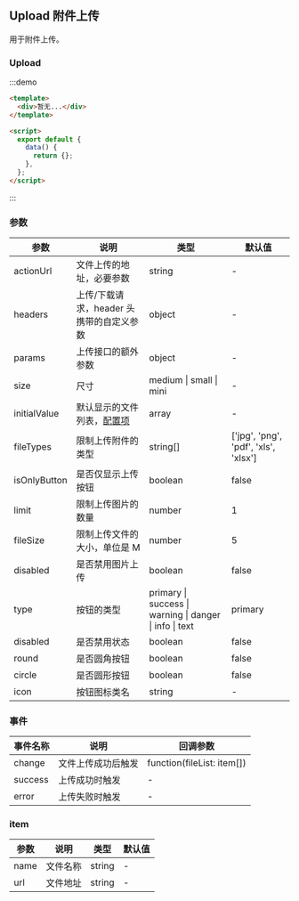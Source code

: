 ## Upload 附件上传

用于附件上传。

### Upload

:::demo

```html
<template>
  <div>暂无...</div>
</template>

<script>
  export default {
    data() {
      return {};
    },
  };
</script>
```

:::

### 参数

| 参数         | 说明                                     | 类型                                                    | 默认值                               |
| ------------ | ---------------------------------------- | ------------------------------------------------------- | ------------------------------------ |
| actionUrl    | 文件上传的地址，必要参数                 | string                                                  | -                                    |
| headers      | 上传/下载请求，header 头携带的自定义参数 | object                                                  | -                                    |
| params       | 上传接口的额外参数                       | object                                                  | -                                    |
| size         | 尺寸                                     | medium \| small \| mini                                 | -                                    |
| initialValue | 默认显示的文件列表，[配置项](#item)      | array                                                   | -                                    |
| fileTypes    | 限制上传附件的类型                       | string[]                                                | ['jpg', 'png', 'pdf', 'xls', 'xlsx'] |
| isOnlyButton | 是否仅显示上传按钮                       | boolean                                                 | false                                |
| limit        | 限制上传图片的数量                       | number                                                  | 1                                    |
| fileSize     | 限制上传文件的大小，单位是 M             | number                                                  | 5                                    |
| disabled     | 是否禁用图片上传                         | boolean                                                 | false                                |
| type         | 按钮的类型                               | primary \| success \| warning \| danger \| info \| text | primary                              |
| disabled     | 是否禁用状态                             | boolean                                                 | false                                |
| round        | 是否圆角按钮                             | boolean                                                 | false                                |
| circle       | 是否圆形按钮                             | boolean                                                 | false                                |
| icon         | 按钮图标类名                             | string                                                  | -                                    |

### 事件

| 事件名称 | 说明               | 回调参数                   |
| -------- | ------------------ | -------------------------- |
| change   | 文件上传成功后触发 | function(fileList: item[]) |
| success  | 上传成功时触发     | -                          |
| error    | 上传失败时触发     | -                          |

### item

| 参数 | 说明     | 类型   | 默认值 |
| ---- | -------- | ------ | ------ |
| name | 文件名称 | string | -      |
| url  | 文件地址 | string | -      |
